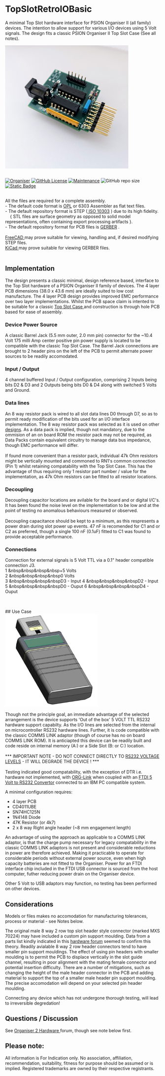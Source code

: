 # TopSlotRetroIOBasic

A minimal Top Slot hardware interface for PSION Organiser II (all family) devices. The intention to allow support for various I/O devices using 5 Volt signals. The design fits a classic PSION Organiser II Top Slot Case (See all notes).
<BR>
<div align="center">
  <div style="display: flex; align-items: flex-start;">
  <img src="https://github.com/nofitnessforpurpose/TopSlotRetroIOBasic/blob/main/images/TSRIOB-01.jpg?raw=true" width="400px" alt="PSION Organiser II Top Slot Basci I/O Interface. Image copyright (c) 10 November 2024 nofitnessforpurpose All Rights Reserved">
  </div>
</div>
<BR>

[![Organiser](https://img.shields.io/badge/gadget-Organiser_II-blueviolet.svg?%3D&style=flat-square)](https://en.wikipedia.org/wiki/Psion_Organiser)
[![GitHub License](https://img.shields.io/github/license/nofitnessforpurpose/TopSlotRetroIOBasic?style=flat-square)](https://github.com/nofitnessforpurpose/TopSlotCase/blob/main/LICENSE)
[![Maintenance](https://img.shields.io/badge/maintained%3F-yes-green.svg?style=flat-square)](https://github.com/nofitnessforpurpose/TopSlotCase/graphs/commit-activity)
![GitHub repo size](https://img.shields.io/github/repo-size/nofitnessforpurpose/TopSlotRetroIOBasic?style=flat-square)
[![Static Badge](https://img.shields.io/badge/format-GERBER-blue?style=flat-square)](https://en.wikipedia.org/wiki/Gerber)

<br>  
All the files are required for a complete assembly.  
<BR>
 - The default code format is <a target="_blank" rel="noopener noreferrer" href="https://en.wikipedia.org/wiki/Open_Programming_Language">OPL</a> or 6303 Assembler as flat text files.
<BR>
 - The default repository format is STEP (<a target="_blank" rel="noopener noreferrer" href="https://en.wikipedia.org/wiki/ISO_10303"> ISO 10303</a> ) due to its high fidelity.  
<BR>
 &nbsp;&nbsp;&nbsp;&nbsp;{ STL files are surface geometry as opposed to solid model representations, often containing export processing artifacts }. <br>  
 - The default repository format for PCB files is <a targer="_blank" rel="noopener noreferrer" href="https://en.wikipedia.org/wiki/Gerber_format">GERBER</a> .
<BR>

<BR>
<a target="_blank" rel="noopener noreferrer" href="https://www.freecad.org/" > FreeCAD </a> may prove suitable for viewing, handling and, if desired modifying STEP files.
<BR>
<a target="_blank" rel="noopener noreferrer" href="https://www.kicad.org/" >KiCad </a> may prove suitable for viewing GERBER files.
<BR>
<BR>

## Implementation
The design presents a classic minimal, design reference based, interface to the Top Slot hardware of a PSION Organiser II family of devices. The 4 layer PCB dimensions (38.0 x 43.6 mm) are ideally suited to low cost manufacture. The 4 layer PCB design provides improved EMC performance over two layer implementations. Whilst the PCB space claim is intented to be suitable for a classic <a target="_blank" rel="noopener noreferrer" href="https://github.com/nofitnessforpurpose/TopSlotCase">Top Slot Case </a> and construction is through hole PCB based for ease of assembly.
<BR>
### Device Power Source  
A classic Barrel Jack (5.5 mm outer, 2.0 mm pin) connector for the ~10.4 Volt 175 milli Amp center positive pin power supply is located to be compatible with the classic Top Slot Case. The Barrel Jack connections are brought to 2 header pins on the left of the PCB to permit alternate power sources to be readily accomodated. 
<BR>
### Input / Output    
4 channel buffered Input / Output configuration, comprising 2 Inputs being bits D2 & D3 and 2 Outputs being bits D0 & D4 along with switched 5 Volts and Ground.
<BR>
### Data lines  
An 8 way resistor pack is wired to all slot data lines D0 through D7, so as to permit ready modification of the bits used for an I/O interface implementation. The 8 way resistor pack was selected as it is used on other <a target="_blank" rel="noopener noreferrer" href="https://github.com/nofitnessforpurpose?tab=repositories">designs</a>. As a data pack is implied, though not mandatory, due to the ommision of an on board ROM the resistor pack may not be required, as Data Packs contain equivalent circuitry to manage data bus impedance, though EMC performance will  differ.  
<BR>
If found more convenient than a resistor pack, individual 47k Ohm resistors might be vertically mounted and commoned to RN1's common connection (Pin 1) whilst retaining compatability with the Top Slot Case. This has the advantage of thus requiring only 1 resistor part number / value for the implementation, as 47k Ohm resistors can be fitted to all resistor locations.
<BR>
### Decoupling  
Decoupling capacitor locations are avilable for the board and or digital I/C's. It has been found the noise level on the implementation to be low and at the point of testing no anomalous behaviours measured or observed.  
<BR>
Decoupling capacitance should be kept to a minimum, as this respresents a power drain during slot power up events. 47 nF is recomended for C1 and or C2 as preferred, though a single 100 nF (0.1uF) fitted to C1 was found to provide acceptable performance.
<BR>
### Connections  
Connection for external signals is 5 Volt TTL via a 0.1" header compatible connection J3.  
 1 &nbsp&nbsp&nbsp&nbsp+5 Volts   
 2 &nbsp&nbsp&nbsp&nbsp0 Volts  
 3 &nbsp&nbsp&nbsp&nbspD3 - Input
 4 &nbsp&nbsp&nbsp&nbspD2 - Input
 5 &nbsp&nbsp&nbsp&nbspD0 - Ouput
 6 &nbsp&nbsp&nbsp&nbspD4 - Ouput
 
<BR>
<BR>
## Use Case  
<div align="center">
  <div style="display: flex; align-items: flex-start;">
  <img src="https://github.com/nofitnessforpurpose/TopSlotRetroIOBasic/blob/main/images/TSRIOB-09.png?raw=true" width="300px" alt="PSION Organiser II Top Slot Basci I/O Interface. Image copyright (c) 08 December 2024 nofitnessforpurpose All Rights Reserved">
  </div>
</div>
<BR>
Though not the principle goal, an immediate advantage of the selected arrangement is the device supports 'Out of the box' 5 VOLT TTL RS232 hardware support capabilty. As the I/O lines are selected from the internal on microcontroller RS232 hardware lines. Further, it is code compatible with the classic COMMS LINK adaptor (though of course has no on board COMMS LINK ROM). It is anticiapted this device can be readily built and code reside on internal memory (A:) or a Side Slot (B: or C:) location.  
<BR>
<BR>
*** IMPORTANT NOTE - DO NOT CONNECT DIRECTLY TO <a target="_blank" rel="noopener noreferrer" href="https://en.wikipedia.org/wiki/RS-232#Voltage_levels">RS232 VOLTAGE LEVELS</a> - IT WILL DEGRADE THE DEVICE ! ***  
<BR>
<BR>
Testing indicated good compatability, with the exception of DTR i.e. hardware not implemented, with <a href="http://www.lostgallifreyan.net/Software/ORG-Link/ORG-Link.htm">ORG-Link</a> when coupled with an <a href="https://ftdichip.com/products/ttl-232r-5v/">FTDI 5 Volt to RS232 Convertor</a> connected to an IBM PC compatible system.

A minimal configuration requires:  
- 4 layer PCB
- CD4011UBE  
- SN74HC125N
- 1N4148 Diode  
- 47K Resistor  (or 4k7)
- 2 x 8 way Right angle header (~8 mm engagement length)

An advantage of using the approach as applicable to a COMMS LINK adaptor, is that the charge pump necessary for legacy compatability in the classic COMMS LINK adaptors is not present and considerable reductions in power are therefore achieved. Making it practicable to operate for considerable periods without external power source, even when high capacity batteries are not fitted to the Organiser. Power for an FTDI interface chip included in the FTDI USB connector is sourced from the host computer, futher reducing power drain on the Organiser device.  

Other 5 Volt to USB adaptors may function, no testing has been performed on other devices.   

## Considerations
Models or files makes no accomodation for manufacturing tolerances, process or material - see Notes below.  

The original male 8 way 2 row top slot header style connector (marked MXS 70224) may have included a custom pin support moulding. Data from a parts list kindly indicated in this <a href="https://www.organiser2.com"> hardware forum</a> seemed to confirm this theory. Readily avialable 8 way 2 row header connectors tend to have smaller pin support mouldings. The effect of using pin headers with smaller moulding is to permit the PCB to displace vertically in the slot guide channel, resulting in poor alignment with the mating female connector and potential insertion difficulty. There are a number of mitigations, such as changing the height of the male header connector in the PCB and adding material to support the top of a smaller male header pin support moulding. The precise accomodation will depend on your selected pin header moulding.  

Connecting any device which has not undergone thorough testing, will lead to irreversible degredation!  


## Questions / Discussion
See <a target="_blank" rel="noopener noreferrer" href="https://www.organiser2.com/"> Organiser 2 Hardware </a> forum, though see note below first.


## Please note:  
All information is For Indication only.
No association, affiliation, recommendation, suitability, fitness for purpose should be assumed or is implied.
Registered trademarks are owned by their respective registrants.
